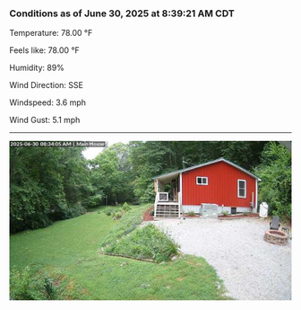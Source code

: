 ### Conditions as of June 30, 2025 at 8:39:21 AM CDT 

Temperature: 78.00 &deg;F

Feels like: 78.00 &deg;F

Humidity: 89%

Wind Direction: SSE

Windspeed: 3.6 mph

Wind Gust: 5.1 mph

---

<img src="./images/latest.jpeg"/>

